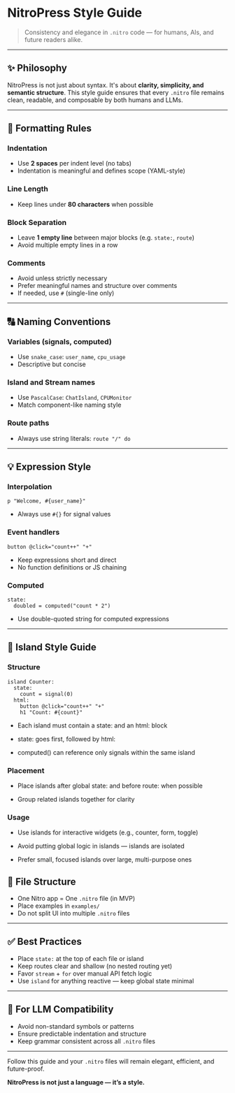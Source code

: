 # NitroPress Style Guide

> Consistency and elegance in `.nitro` code — for humans, AIs, and future readers alike.

---

## ✨ Philosophy

NitroPress is not just about syntax. It's about **clarity, simplicity, and semantic structure**. This style guide ensures that every `.nitro` file remains clean, readable, and composable by both humans and LLMs.

---

## 📐 Formatting Rules

### Indentation

- Use **2 spaces** per indent level (no tabs)
- Indentation is meaningful and defines scope (YAML-style)

### Line Length

- Keep lines under **80 characters** when possible

### Block Separation

- Leave **1 empty line** between major blocks (e.g. `state:`, `route`)
- Avoid multiple empty lines in a row

### Comments

- Avoid unless strictly necessary
- Prefer meaningful names and structure over comments
- If needed, use `#` (single-line only)

---

## 🔠 Naming Conventions

### Variables (signals, computed)

- Use `snake_case`: `user_name`, `cpu_usage`
- Descriptive but concise

### Island and Stream names

- Use `PascalCase`: `ChatIsland`, `CPUMonitor`
- Match component-like naming style

### Route paths

- Always use string literals: `route "/" do`

---

## 💡 Expression Style

### Interpolation

```nitro
p "Welcome, #{user_name}"
```

- Always use `#{}` for signal values

### Event handlers

```nitro
button @click="count++" "+"
```

- Keep expressions short and direct
- No function definitions or JS chaining

### Computed

```nitro
state:
  doubled = computed("count * 2")
```

- Use double-quoted string for computed expressions

---

## 🧩 Island Style Guide

### Structure

```nitro
island Counter:
  state:
    count = signal(0)
  html:
    button @click="count++" "+"
    h1 "Count: #{count}"
```

- Each island must contain a state: and an html: block

- state: goes first, followed by html:

- computed() can reference only signals within the same island

### Placement

- Place islands after global state: and before route: when possible

- Group related islands together for clarity

### Usage

- Use islands for interactive widgets (e.g., counter, form, toggle)

- Avoid putting global logic in islands — islands are isolated

- Prefer small, focused islands over large, multi-purpose ones

## 📁 File Structure

- One Nitro app = One `.nitro` file (in MVP)
- Place examples in `examples/`
- Do not split UI into multiple `.nitro` files

---

## ✅ Best Practices

- Place `state:` at the top of each file or island
- Keep routes clear and shallow (no nested routing yet)
- Favor `stream` + `for` over manual API fetch logic
- Use `island` for anything reactive — keep global state minimal

---

## 🤖 For LLM Compatibility

- Avoid non-standard symbols or patterns
- Ensure predictable indentation and structure
- Keep grammar consistent across all `.nitro` files

---

Follow this guide and your `.nitro` files will remain elegant, efficient, and future-proof.

**NitroPress is not just a language — it’s a style.**
